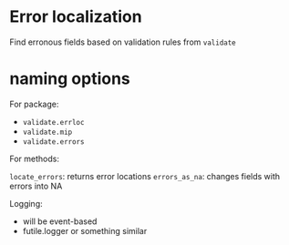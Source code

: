 
# Error localization

Find erronous fields based on validation rules from `validate`


# naming options

For package:

- `validate.errloc`
- `validate.mip`
- `validate.errors`

For methods:

`locate_errors`: returns error locations
`errors_as_na`: changes fields with errors into NA

Logging:

- will be event-based
- futile.logger or something similar





